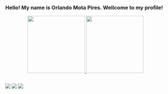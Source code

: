 ### Hello! My name is Orlando Mota Pires. Wellcome to my profile!
<div align="center">
  <a href="https://github.com/orlandomotapires">
  <img height="180em" src="https://github-readme-stats.vercel.app/api?username=orlandomotapires&show_icons=true&theme=dark&include_all_commits=true&count_private=true"/>
  <img height="180em" src="https://github-readme-stats.vercel.app/api/top-langs/?username=orlandomotapires&layout=compact&langs_count=7&theme=dark"/>
</div>
  
  ##
 
<div> 
 
  <a href="https://www.instagram.com/_orlandomota/" target="_blank"><img src="https://img.shields.io/badge/-Instagram-%23E4405F?style=for-the-badge&logo=instagram&logoColor=white" target="_blank"></a>
  <a href = "orlandomota2412@hotmail.com"><img src="https://img.shields.io/badge/-Gmail-%23333?style=for-the-badge&logo=gmail&logoColor=white" target="_blank"></a>
  <a href="https://www.linkedin.com/in/orlando-mota-0360a5209/" target="_blank"><img src="https://img.shields.io/badge/-LinkedIn-%230077B5?style=for-the-badge&logo=linkedin&logoColor=white" target="_blank"></a> 
 
</div>

